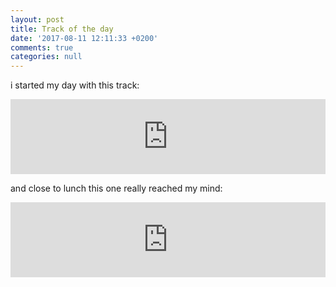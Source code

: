 ```yaml
---
layout: post
title: Track of the day
date: '2017-08-11 12:11:33 +0200'
comments: true
categories: null
---
```


i started my day with this track:

<iframe width="100%" height="120" src="https://www.mixcloud.com/widget/iframe/?feed=https%3A%2F%2Fwww.mixcloud.com%2FRadioXTrack%2Felectronica-25-electriclady-teenspirit%2F&amp;hide_cover=1&amp;light=1" frameborder="0">
</iframe>

and close to lunch this one really reached my mind:

<iframe width="100%" height="120" src="https://www.mixcloud.com/widget/iframe/?feed=https%3A%2F%2Fwww.mixcloud.com%2FRadioXTrack%2Fsupersoul-35-ford-mustang-supersoul%2F&amp;hide_cover=1&amp;light=1" frameborder="0">
</iframe>
